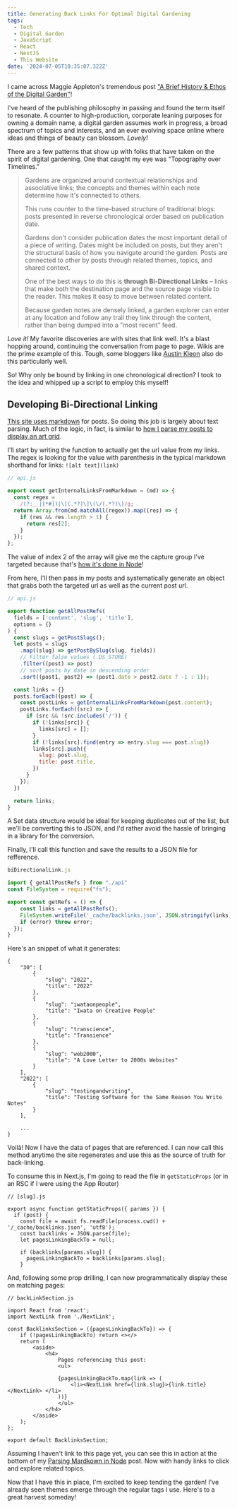 ```yaml
---
title: Generating Back Links For Optimal Digital Gardening
tags:
  - Tech
  - Digital Garden
  - JavaScript
  - React
  - NextJS
  - This Website
date: '2024-07-05T10:35:07.322Z'
---
```



I came across Maggie Appleton's tremendous post ["A Brief History & Ethos of the Digital Garden"](https://maggieappleton.com/garden-history)! 

I've heard of the publishing philosophy in passing and found the term itself to resonate. A counter to high-production, corporate leaning purposes for owning a domain name, a digital garden assumes work in progress, a broad spectrum of topics and interests, and an ever evolving space online where ideas and things of beauty can blossom. _Lovely!_

There are a few patterns that show up with folks that have taken on the spirit of digital gardening. One that caught my eye was "Topography over Timelines." 

> Gardens are organized around contextual relationships and associative links; the concepts and themes within each note determine how it's connected to others.
> 
> This runs counter to the time-based structure of traditional blogs: posts presented in reverse chronological order based on publication date.
> 
> Gardens don't consider publication dates the most important detail of a piece of writing. Dates might be included on posts, but they aren't the structural basis of how you navigate around the garden. Posts are connected to other by posts through related themes, topics, and shared context.
> 
> One of the best ways to do this is **through Bi-Directional Links** – links that make both the destination page and the source page visible to the reader. This makes it easy to move between related content.
> 
> Because garden notes are densely linked, a garden explorer can enter at any location and follow any trail they link through the content, rather than being dumped into a "most recent” feed.


_Love it!_ My favorite discoveries are with sites that link well. It's a blast hopping around, continuing the conversation from page to page. Wikis are the prime example of this. Tough, some bloggers like [Austin Kleon](https://austinkleon.com/) also do this particularly well.

So! Why only be bound by linking in one chronological direction? I took to the idea and whipped up a script to employ this myself!

## Developing Bi-Directional Linking

[This site uses markdown](/parsemd) for posts. So doing this job is largely about text parsing. Much of the logic, in fact, is similar to [how I parse my posts to display an art grid](/artgrid).


I'll start by writing the function to actually get the url value from my links. The regex is looking for the value with parenthesis in the typical markdown shorthand for links: `![alt text](link)`

```JavaScript
// api.js

export const getInternalLinksFromMarkdown = (md) => {
  const regex =
    /(?:__|[*#])|\[(.*?)\]\(\/(.*?)\)/g;
  return Array.from(md.matchAll(regex)).map((res) => {
    if (res && res.length > 1) {
      return res[2];
    }
  });
};

```

The value of index 2 of the array will give me the capture group I've targeted because that's [how it's done in Node](/noderegex)!

From here, I'll then pass in my posts and systematically generate an object that grabs both the targeted url as well as the current post url.

```JavaScript
// api.js

export function getAllPostRefs(
  fields = ['content', 'slug', 'title'],
  options = {}
) {
  const slugs = getPostSlugs();
  let posts = slugs
    .map((slug) => getPostBySlug(slug, fields))
    // Filter false values (.DS_STORE)
    .filter((post) => post)
    // sort posts by date in descending order
    .sort((post1, post2) => (post1.date > post2.date ? -1 : 1));

  const links = {}
  posts.forEach((post) => {
    const postLinks = getInternalLinksFromMarkdown(post.content);
    postLinks.forEach((src) => {
      if (src && !src.includes('/')) {
        if (!links[src]) {
          links[src] = [];
        }
        if (!links[src].find(entry => entry.slug === post.slug))
        links[src].push({
          slug: post.slug,
          title: post.title,
        })
      }
    });
  })

  return links;
}

```

A Set data structure would be ideal for keeping duplicates out of the list, but we'll be converting this to JSON, and I'd rather avoid the hassle of bringing in a library for the conversion.

Finally, I'll call this function and save the results to a JSON file for refference.

```JavaScript
biDirectionalLink.js

import { getAllPostRefs } from "./api"
const FileSystem = require("fs");

export const getRefs = () => {
	const links = getAllPostRefs();
	FileSystem.writeFile('_cache/backlinks.json', JSON.stringify(links), (error) => {
    if (error) throw error;
  });
}

```

Here's an snippet of what it generates:

```
{
	"30": [
		{
			"slug": "2022",
			"title": "2022"
		},
		{
			"slug": "iwataonpeople",
			"title": "Iwata on Creative People"
		},
		{
			"slug": "transcience",
			"title": "Transience"
		},
		{
			"slug": "web2000",
			"title": "A Love Letter to 2000s Websites"
		}
	],
	"2022": [
		{
			"slug": "testingandwriting",
			"title": "Testing Software for the Same Reason You Write Notes"
		}
	],
	
	...
}
```

Voilà! Now I have the data of pages that are referenced. I can now call this method anytime the site regenerates and use this as the source of truth for back-linking.

To consume this in Next.js, I'm going to read the file in `getStaticProps` (or in an RSC if I were using the App Router)

```
// [slug].js

export async function getStaticProps({ params }) {
  if (post) {
    const file = await fs.readFile(process.cwd() + '/_cache/backlinks.json', 'utf8');
    const backlinks = JSON.parse(file);
    let pagesLinkingBackTo = null;

    if (backlinks[params.slug]) {
      pagesLinkingBackTo = backlinks[params.slug];
    }
```

And, following some prop drilling, I can now programmatically display these on matching pages:

```
// backLinkSection.js

import React from 'react';
import NextLink from './NextLink';

const BacklinksSection = ({pagesLinkingBackTo}) => {
	if (!pagesLinkingBackTo) return <></>
	return (
		<aside>
			<h4>
				Pages referencing this post:
				<ul>

				{pagesLinkingBackTo.map(link => (
					<li><NextLink href={link.slug}>{link.title}</NextLink> </li>
				))}
				</ul>
			</h4>
		</aside>
	);
};

export default BacklinksSection;
```

Assuming I haven't link to this page yet, you can see this in action at the bottom of my [Parsing Mardkown in Node](/parsemd) post. Now with handy links to click and explore related topics.

Now that I have this in place, I'm excited to keep tending the garden! I've already seen themes emerge through the regular tags I use. Here's to a great harvest someday!